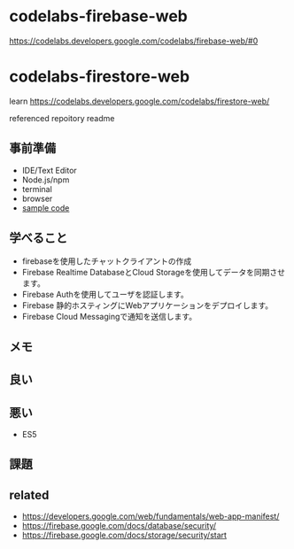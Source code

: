 # codelabs-firebase-web

https://codelabs.developers.google.com/codelabs/firebase-web/#0

# codelabs-firestore-web
learn https://codelabs.developers.google.com/codelabs/firestore-web/

referenced repoitory readme

## 事前準備

- IDE/Text Editor
- Node.js/npm
- terminal
- browser
- [sample code](https://github.com/firebase/friendlychat-web)

## 学べること

- firebaseを使用したチャットクライアントの作成
- Firebase Realtime DatabaseとCloud Storageを使用してデータを同期させます。
- Firebase Authを使用してユーザを認証します。
- Firebase 静的ホスティングにWebアプリケーションをデプロイします。
- Firebase Cloud Messagingで通知を送信します。

## メモ

## 良い


## 悪い

- ES5

## 課題


## related

- https://developers.google.com/web/fundamentals/web-app-manifest/
- https://firebase.google.com/docs/database/security/
- https://firebase.google.com/docs/storage/security/start
